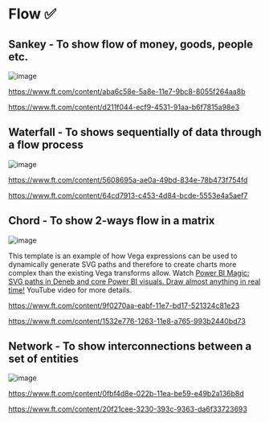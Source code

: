 # Flow ✅

## Sankey - To show flow of money, goods, people etc.

![image](https://github.com/avatorl/Deneb-Vega-Templates/assets/59934292/ca56d66a-490b-4a3f-b30b-31a0318ac45c)

https://www.ft.com/content/aba6c58e-5a8e-11e7-9bc8-8055f264aa8b

https://www.ft.com/content/d211f044-ecf9-4531-91aa-b6f7815a98e3

## Waterfall - To shows sequentially of data through a flow process

![image](https://github.com/avatorl/Deneb-Vega-Templates/assets/59934292/bff078e9-acd8-49c0-8fe0-892c8a59797d)

https://www.ft.com/content/5608695a-ae0a-49bd-834e-78b473f754fd

https://www.ft.com/content/64cd7913-c453-4d84-bcde-5553e4a5aef7

## Chord - To show 2-ways flow in a matrix

![image](https://github.com/avatorl/Deneb-Vega-Templates/assets/59934292/e264eb50-7b9a-4413-b833-49d1d846b592)

This template is an example of how Vega expressions can be used to dynamically generate SVG paths and therefore to create charts more complex than the existing Vega transforms allow.
Watch [Power BI Magic: SVG paths in Deneb and core Power BI visuals. Draw almost anything in real time!](https://youtu.be/WlYM8xwl3Wo) YouTube video for more details.

https://www.ft.com/content/9f0270aa-eabf-11e7-bd17-521324c81e23

https://www.ft.com/content/1532e776-1263-11e8-a765-993b2440bd73

## Network - To show interconnections between a set of entities

![image](https://github.com/avatorl/Deneb-Vega-Templates/assets/59934292/52ef86a2-dd11-4075-ac21-e70703994666)

https://www.ft.com/content/0fbf4d8e-022b-11ea-be59-e49b2a136b8d

https://www.ft.com/content/20f21cee-3230-393c-9363-da6f33723693
